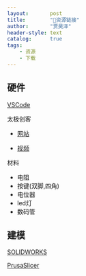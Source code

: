 ```yaml
---
layout:       post
title:        "🔗资源链接"
author:       "贾昊泽"
header-style: text
catalog:      true
tags:
    - 资源
    - 下载
---
```


## 硬件


[VSCode](https://code.visualstudio.com/)

太极创客

 - [网站](http://www.taichi-maker.com/)

 - [视频](https://www.bilibili.com/video/BV164411J7GE/)

材料
 + 电阻
 + 按键(双脚,四角)
 + 电位器
 + led灯
 + 数码管

## 建模

[SOLIDWORKS](https://mp.weixin.qq.com/s/IXAIPUTQLg1Ud1UiMEIg7w)

[PrusaSlicer](https://www.prusa3d.com/page/prusaslicer_424/)